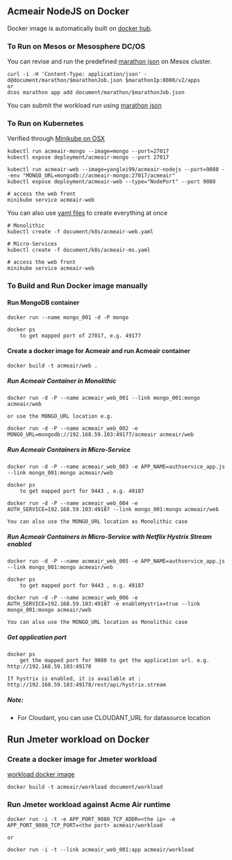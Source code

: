 ## Acmeair NodeJS on Docker 

Docker image is automatically built on [docker hub](https://hub.docker.com/r/yanglei99/acmeair-nodejs/builds/).


### To Run on Mesos or Mesosphere DC/OS

You can  revise and run the predefined [marathon json](document/marathon) on Mesos cluster.

	curl -i -H 'Content-Type: application/json' -d@document/marathon/$marathonJob.json $marathonIp:8080/v2/apps
	or	
	dcos marathon app add document/marathon/$marathonJob.json
	
You can submit the workload run using [marathon json](document/marathon/acmeair_web_workload.json)


### To Run on Kubernetes

Verified through [Minikube on OSX](https://kubernetes.io/docs/tutorials/stateless-application/hello-minikube/)

    kubectl run acmeair-mongo --image=mongo --port=27017
    kubectl expose deployment/acmeair-mongo --port 27017
    
    kubectl run acmeair-web --image=yanglei99/acmeair-nodejs --port=9080 --env "MONGO_URL=mongodb://acmeair-mongo:27017/acmeair"
    kubectl expose deployment/acmeair-web --type="NodePort" --port 9080
    
    # access the web front
    minikube service acmeair-web
    
You can also use [yaml files](document/k8s) to create everything at once

    # Monolithic
	kubectl create -f document/k8s/acmeair-web.yaml

    # Micro-Services
	kubectl create -f document/k8s/acmeair-ms.yaml

    # access the web front
    minikube service acmeair-web

### To Build and Run Docker image manually


#### Run MongoDB container

	docker run --name mongo_001 -d -P mongo
	
	docker ps
		to get mapped port of 27017, e.g. 49177 

#### Create a docker image for Acmeair and run Acmeair container

	docker build -t acmeair/web .
	

##### Run Acmeair Container in Monolithic

	docker run -d -P --name acmeair_web_001 --link mongo_001:mongo acmeair/web 
	
	or use the MONGO_URL location e.g.
	
	docker run -d -P --name acmeair_web_002 -e MONGO_URL=mongodb://192.168.59.103:49177/acmeair acmeair/web 
	
		
##### Run Acmeair Containers in Micro-Service

	docker run -d -P --name acmeair_web_003 -e APP_NAME=authservice_app.js --link mongo_001:mongo acmeair/web 
	
	docker ps
		to get mapped port for 9443 , e.g. 49187
		
	docker run -d -P --name acmeair_web_004 -e AUTH_SERVICE=192.168.59.103:49187 --link mongo_001:mongo acmeair/web 

	You can also use the MONGO_URL location as Monolithic case


##### Run Acmeair Containers in Micro-Service with Netflix Hystrix Stream enabled

	docker run -d -P --name acmeair_web_005 -e APP_NAME=authservice_app.js --link mongo_001:mongo acmeair/web 
	
	docker ps
		to get mapped port for 9443 , e.g. 49187
		
	docker run -d -P --name acmeair_web_006 -e AUTH_SERVICE=192.168.59.103:49187 -e enableHystrix=true --link mongo_001:mongo acmeair/web 
	
	You can also use the MONGO_URL location as Monolithic case
	

##### Get application port

	docker ps
		get the mapped port for 9080 to get the application url. e.g. http://192.168.59.103:49178

	If hystrix is enabled, it is available at : http://192.168.59.103:49178/rest/api/hystrix.stream

	
##### Note:

* For Cloudant, you can use CLOUDANT_URL for datasource location


## Run Jmeter workload on Docker 

### Create a docker image for Jmeter workload

[workload docker image](document/workload/Dockerfile)

	docker build -t acmeair/workload document/workload

### Run Jmeter workload against Acme Air runtime

	docker run -i -t -e APP_PORT_9080_TCP_ADDR=<the ip> -e APP_PORT_9080_TCP_PORT=<the port> acmeair/workload
	
	or
	
	docker run -i -t --link acmeair_web_001:app acmeair/workload
	
